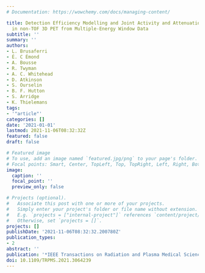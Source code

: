 ```yaml
---
# Documentation: https://wowchemy.com/docs/managing-content/

title: Detection Efficiency Modelling and Joint Activity and Attenuation Reconstruction
  in non-TOF 3D PET from Multiple-Energy Window Data
subtitle: ''
summary: ''
authors:
- L. Brusaferri
- É. C Émond
- A. Bousse
- R. Twyman
- A. C. Whitehead
- D. Atkinson
- S. Ourselin
- B. F. Hutton
- S. Arridge
- K. Thielemans
tags:
- '"article"'
categories: []
date: '2021-01-01'
lastmod: 2021-11-06T08:32:32Z
featured: false
draft: false

# Featured image
# To use, add an image named `featured.jpg/png` to your page's folder.
# Focal points: Smart, Center, TopLeft, Top, TopRight, Left, Right, BottomLeft, Bottom, BottomRight.
image:
  caption: ''
  focal_point: ''
  preview_only: false

# Projects (optional).
#   Associate this post with one or more of your projects.
#   Simply enter your project's folder or file name without extension.
#   E.g. `projects = ["internal-project"]` references `content/project/deep-learning/index.md`.
#   Otherwise, set `projects = []`.
projects: []
publishDate: '2021-11-06T08:32:32.200780Z'
publication_types:
- 2
abstract: ''
publication: '*IEEE Transactions on Radiation and Plasma Medical Sciences*'
doi: 10.1109/TRPMS.2021.3064239
---
```

